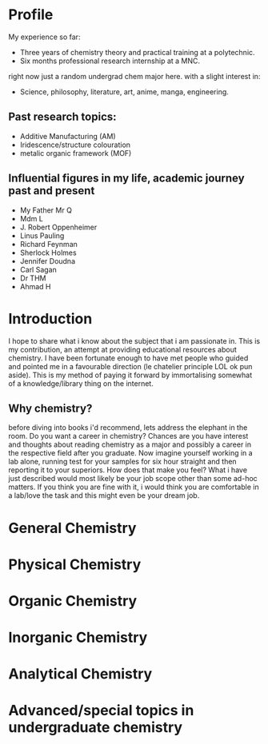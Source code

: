 <html>


<h1>
     Profile
</h1>

My experience so far:
<ul>
     <li> Three years of chemistry theory and practical training at a polytechnic. </li>
     <li> Six months professional research internship at a MNC.</li>
</ul>
right now just a random undergrad chem major here. with a slight interest in:
<ul>
    <li> Science, philosophy, literature, art, anime, manga, engineering. </li>
</ul>

<h2>    
    Past research topics:
</h2>
<ul>
    <li>Additive Manufacturing (AM)</li>
    <li>Iridescence/structure colouration</li>
    <li>metalic organic framework (MOF)</li>
</ul>


<h2>
Influential figures in my life, academic journey past and present
</h2>
<ul>
     <li>My Father Mr Q</li>
     <li>Mdm L</li>
    <li>J. Robert Oppenheimer</li>
    <li>Linus Pauling</li>
    <li>Richard Feynman</li>
    <li>Sherlock Holmes</li>
    <li>Jennifer Doudna</li>
    <li>Carl Sagan</li>
    <li>Dr THM</li>
    <li>Ahmad H</li>
  </ul>

<h1>
    Introduction
</h1>
<p> 
I hope to share what i know about the subject that i am passionate in. This is my contribution, an attempt at providing educational resources about chemistry. I have been fortunate enough to have met people who guided and pointed me in a favourable direction (le chatelier principle LOL ok pun aside). This is my method of paying it forward by immortalising somewhat of a knowledge/library thing on the internet. 

<h2>
     Why chemistry?
</h2>
<p>
     before diving into books i'd recommend, lets address the elephant in the room. Do you want a career in chemistry? Chances are you have interest and thoughts about reading chemistry as a major and possibly a career in the respective field after you graduate. Now imagine yourself working in a lab alone, running test for your samples for six hour straight and then reporting it to your superiors. How does that make you feel? What i have just described would most likely be your job scope other than some ad-hoc matters. If you think you are fine with it, i would think you are comfortable in a lab/love the task and this might even be your dream job.
</p>

<h1>
General Chemistry
</h1>

<h1>
Physical Chemistry
</h1>
<h1>
Organic Chemistry
</h1>
<h1>
Inorganic Chemistry
</h1>
<h1>
Analytical Chemistry
</h1>
<h1>
Advanced/special topics in undergraduate chemistry
</h1>

